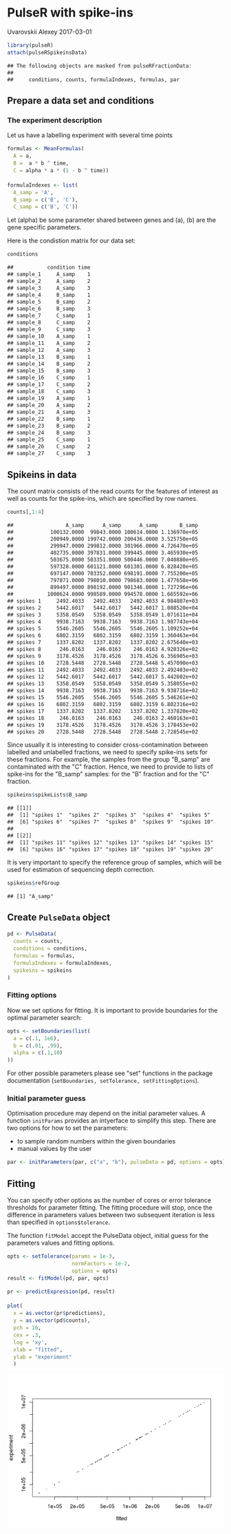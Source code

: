 PulseR with spike-ins
================
Uvarovskii Alexey
2017-03-01

``` r
library(pulseR)
attach(pulseRSpikeinsData)
```

    ## The following objects are masked from pulseRFractionData:
    ## 
    ##     conditions, counts, formulaIndexes, formulas, par

Prepare a data set and conditions
---------------------------------

### The experiment description

Let us have a labelling experiment with several time points

``` r
formulas <- MeanFormulas(
  A = a,
  B =  a * b ^ time,
  C = alpha * a * (1 - b ^ time))

formulaIndexes <- list(
  A_samp = 'A',
  B_samp = c('B', 'C'),
  C_samp = c('B', 'C'))
```

Let \(alpha\) be some parameter shared between genes and \(a\), \(b\) are the gene specific parameters.

Here is the condistion matrix for our data set:

``` r
conditions
```

    ##           condition time
    ## sample_1     A_samp    1
    ## sample_2     A_samp    2
    ## sample_3     A_samp    3
    ## sample_4     B_samp    1
    ## sample_5     B_samp    2
    ## sample_6     B_samp    3
    ## sample_7     C_samp    1
    ## sample_8     C_samp    2
    ## sample_9     C_samp    3
    ## sample_10    A_samp    1
    ## sample_11    A_samp    2
    ## sample_12    A_samp    3
    ## sample_13    B_samp    1
    ## sample_14    B_samp    2
    ## sample_15    B_samp    3
    ## sample_16    C_samp    1
    ## sample_17    C_samp    2
    ## sample_18    C_samp    3
    ## sample_19    A_samp    1
    ## sample_20    A_samp    2
    ## sample_21    A_samp    3
    ## sample_22    B_samp    1
    ## sample_23    B_samp    2
    ## sample_24    B_samp    3
    ## sample_25    C_samp    1
    ## sample_26    C_samp    2
    ## sample_27    C_samp    3

Spikeins in data
----------------

The count matrix consists of the read counts for the features of interest as well as counts for the spike-ins, which are specified by row names.

``` r
counts[,1:4]
```

    ##                 A_samp      A_samp      A_samp       B_samp
    ##            100132.0000  99843.0000 100614.0000 1.136970e+05
    ##            200949.0000 199742.0000 200436.0000 3.525750e+05
    ##            299947.0000 299812.0000 301966.0000 4.726470e+05
    ##            402735.0000 397831.0000 399445.0000 3.465930e+05
    ##            503675.0000 503351.0000 500446.0000 7.040880e+05
    ##            597328.0000 601121.0000 601301.0000 6.828420e+05
    ##            697147.0000 703352.0000 698191.0000 7.755200e+05
    ##            797871.0000 798010.0000 798683.0000 1.477658e+06
    ##            899497.0000 898192.0000 901346.0000 1.727296e+06
    ##           1000624.0000 998589.0000 994578.0000 1.665592e+06
    ## spikes 1     2492.4033   2492.4033   2492.4033 4.984807e+03
    ## spikes 2     5442.6017   5442.6017   5442.6017 1.088520e+04
    ## spikes 3     5358.0549   5358.0549   5358.0549 1.071611e+04
    ## spikes 4     9938.7163   9938.7163   9938.7163 1.987743e+04
    ## spikes 5     5546.2605   5546.2605   5546.2605 1.109252e+04
    ## spikes 6     6802.3159   6802.3159   6802.3159 1.360463e+04
    ## spikes 7     1337.8202   1337.8202   1337.8202 2.675640e+03
    ## spikes 8      246.0163    246.0163    246.0163 4.920326e+02
    ## spikes 9     3178.4526   3178.4526   3178.4526 6.356905e+03
    ## spikes 10    2728.5448   2728.5448   2728.5448 5.457090e+03
    ## spikes 11    2492.4033   2492.4033   2492.4033 2.492403e+02
    ## spikes 12    5442.6017   5442.6017   5442.6017 5.442602e+02
    ## spikes 13    5358.0549   5358.0549   5358.0549 5.358055e+02
    ## spikes 14    9938.7163   9938.7163   9938.7163 9.938716e+02
    ## spikes 15    5546.2605   5546.2605   5546.2605 5.546261e+02
    ## spikes 16    6802.3159   6802.3159   6802.3159 6.802316e+02
    ## spikes 17    1337.8202   1337.8202   1337.8202 1.337820e+02
    ## spikes 18     246.0163    246.0163    246.0163 2.460163e+01
    ## spikes 19    3178.4526   3178.4526   3178.4526 3.178453e+02
    ## spikes 20    2728.5448   2728.5448   2728.5448 2.728545e+02

Since usually it is interesting to consider cross-contamination between labelled and unlabelled fractions, we need to specify spike-ins sets for these fractions. For example, the samples from the group "B\_samp" are contaminated with the "C" fraction. Hence, we need to provide to lists of spike-ins for the "B\_samp" samples: for the "B" fraction and for the "C" fraction.

``` r
spikeins$spikeLists$B_samp
```

    ## [[1]]
    ##  [1] "spikes 1"  "spikes 2"  "spikes 3"  "spikes 4"  "spikes 5" 
    ##  [6] "spikes 6"  "spikes 7"  "spikes 8"  "spikes 9"  "spikes 10"
    ## 
    ## [[2]]
    ##  [1] "spikes 11" "spikes 12" "spikes 13" "spikes 14" "spikes 15"
    ##  [6] "spikes 16" "spikes 17" "spikes 18" "spikes 19" "spikes 20"

It is very important to specify the reference group of samples, which will be used for estimation of sequencing depth correction.

``` r
spikeins$refGroup
```

    ## [1] "A_samp"

Create `PulseData` object
-------------------------

``` r
pd <- PulseData(
  counts = counts,
  conditions = conditions,
  formulas = formulas,
  formulaIndexes = formulaIndexes,
  spikeins = spikeins
)
```

### Fitting options

Now we set options for fitting. It is important to provide boundaries for the optimal parameter search:

``` r
opts <- setBoundaries(list(
  a = c(.1, 1e6),
  b = c(.01, .99),
  alpha = c(.1,10)
))
```

For other possible parameters please see "set" functions in the package documentation (`setBoundaries, setTolerance, setFittingOptions`).

### Initial parameter guess

Optimisation procedure may depend on the initial parameter values. A function `initParams` provides an intyerface to simplify this step. There are two options for how to set the parameters:

-   to sample random numbers within the given boundaries
-   manual values by the user

``` r
par <- initParameters(par, c("a", "b"), pulseData = pd, options = opts)
```

Fitting
-------

You can specify other options as the number of cores or error tolerance thresholds for parameter fitting. The fitting procedure will stop, once the difference in parameters values between two subsequent iteration is less than specified in `options$tolerance`.

The function `fitModel` accept the PulseData object, initial guess for the parameters values and fitting options.

``` r
opts <- setTolerance(params = 1e-3,
                     normFactors = 1e-2,
                     options = opts)
result <- fitModel(pd, par, opts)
```

``` r
pr <- predictExpression(pd, result)

plot(
  x = as.vector(pr$predictions),
  y = as.vector(pd$counts),
  pch = 16,
  cex = .3,
  log = 'xy',
  xlab = "fitted",
  ylab = "experiment"
  )
```

![](spike-ins_files/figure-markdown_github/unnamed-chunk-11-1.png)
